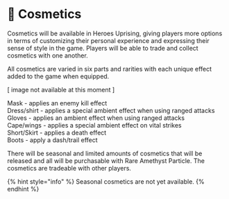 # 💄 Cosmetics

Cosmetics will be available in Heroes Uprising, giving players more options in terms of customizing their personal experience and expressing their sense of style in the game. Players will be able to trade and collect cosmetics with one another.

All cosmetics are varied in six parts and rarities with each unique effect added to the game when equipped.

&#x20;                                               &#x20;

&#x20;                                                 \[ image not available at this moment ]







&#x20;  &#x20;



Mask - applies an enemy kill effect\
Dress/shirt - applies a special ambient effect when using ranged attacks\
Gloves - applies an ambient effect when using ranged attacks\
Cape/wings - applies a special ambient effect on vital strikes\
Short/Skirt - applies a death effect\
Boots - apply a dash/trail effect

There will be seasonal and limited amounts of cosmetics that will be released and all will be purchasable with Rare Amethyst Particle. The cosmetics are tradeable with other players.

{% hint style="info" %}
Seasonal cosmetics are not yet available.
{% endhint %}

